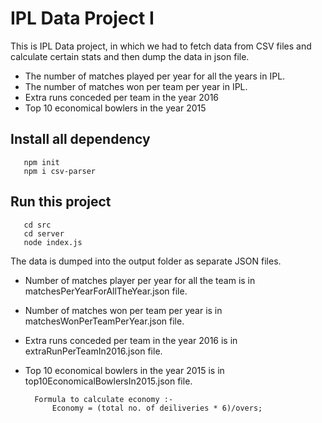 # **IPL Data Project I**

This is IPL Data project, in which we had to fetch data from CSV files and calculate certain stats and then dump the data in json file.
   * The number of matches played per year for all the years in IPL.
   * The number of matches won per team per year in IPL.
   * Extra runs conceded per team in the year 2016
   * Top 10 economical bowlers in the year 2015

## Install all dependency

       npm init 
       npm i csv-parser

## Run this project

       cd src
       cd server
       node index.js

The data is dumped into the output folder as separate JSON files.

   * Number of matches player per year for all the team is in matchesPerYearForAllTheYear.json file.
   * Number of matches won per team per year is in matchesWonPerTeamPerYear.json file.
   * Extra runs conceded per team in the year 2016 is in extraRunPerTeamIn2016.json file.
   * Top 10 economical bowlers in the year 2015 is in top10EconomicalBowlersIn2015.json file.
  
           Formula to calculate economy :-
               Economy = (total no. of deiliveries * 6)/overs;   
     
